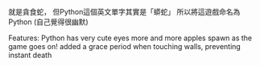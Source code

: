 就是貪食蛇，
但Python這個英文單字其實是「蟒蛇」
所以將這遊戲命名為Python (自己覺得很幽默)

Features:
    Python has very cute eyes
    more and more apples spawn as the game goes on!
    added a grace period when touching walls, preventing instant death